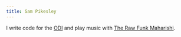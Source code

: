 ```yaml
---
title: Sam Pikesley
---
```


I write code for the [ODI](http://theodi.org) and play music with [The Raw Funk Maharishi](http://rawfunkmaharishi.uk).
